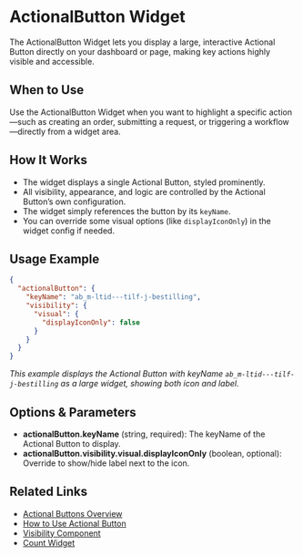 # ActionalButton Widget

The ActionalButton Widget lets you display a large, interactive Actional Button directly on your dashboard or page, making key actions highly visible and accessible.

## When to Use
Use the ActionalButton Widget when you want to highlight a specific action—such as creating an order, submitting a request, or triggering a workflow—directly from a widget area.

## How It Works
- The widget displays a single Actional Button, styled prominently.
- All visibility, appearance, and logic are controlled by the Actional Button’s own configuration.
- The widget simply references the button by its `keyName`.
- You can override some visual options (like `displayIconOnly`) in the widget config if needed.

## Usage Example

```json
{
  "actionalButton": {
    "keyName": "ab_m-ltid---tilf-j-bestilling",
    "visibility": {
      "visual": {
        "displayIconOnly": false
      }
    }
  }
}
```
*This example displays the Actional Button with keyName `ab_m-ltid---tilf-j-bestilling` as a large widget, showing both icon and label.*

## Options & Parameters
- **actionalButton.keyName** (string, required): The keyName of the Actional Button to display.
- **actionalButton.visibility.visual.displayIconOnly** (boolean, optional): Override to show/hide label next to the icon.

## Related Links
- [Actional Buttons Overview](/docs/sites/actionalbuttons/introduction.md)
- [How to Use Actional Button](/docs/sites/actionalbuttons/how-to-use.md)
- [Visibility Component](/docs/sites/actionalbuttons/components/visibility.md)
- [Count Widget](/docs/modules/widgets/count.md)

